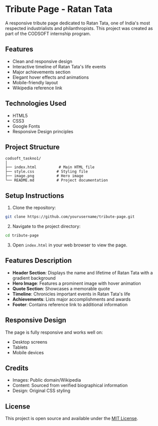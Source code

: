 # Tribute Page - Ratan Tata

A responsive tribute page dedicated to Ratan Tata, one of India's most respected industrialists and philanthropists. This project was created as part of the CODSOFT internship program.

## Features

- Clean and responsive design
- Interactive timeline of Ratan Tata's life events
- Major achievements section
- Elegant hover effects and animations
- Mobile-friendly layout
- Wikipedia reference link

## Technologies Used

- HTML5
- CSS3
- Google Fonts
- Responsive Design principles

## Project Structure

```
codsoft_taskno1/
│
├── index.html          # Main HTML file
├── style.css          # Styling file
├── image.png          # Hero image
└── README.md          # Project documentation
```

## Setup Instructions

1. Clone the repository:
```bash
git clone https://github.com/yourusername/tribute-page.git
```

2. Navigate to the project directory:
```bash
cd tribute-page
```

3. Open `index.html` in your web browser to view the page.

## Features Description

- **Header Section**: Displays the name and lifetime of Ratan Tata with a gradient background
- **Hero Image**: Features a prominent image with hover animation
- **Quote Section**: Showcases a memorable quote
- **Timeline**: Chronicles important events in Ratan Tata's life
- **Achievements**: Lists major accomplishments and awards
- **Footer**: Contains reference link to additional information

## Responsive Design

The page is fully responsive and works well on:
- Desktop screens
- Tablets
- Mobile devices

## Credits

- Images: Public domain/Wikipedia
- Content: Sourced from verified biographical information
- Design: Original CSS styling

## License

This project is open source and available under the [MIT License](LICENSE).